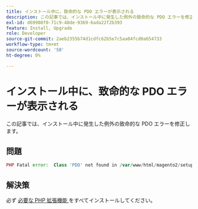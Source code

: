 ```yaml
---
title: インストール中に、致命的な PDO エラーが表示される
description: この記事では、インストール中に発生した例外の致命的な PDO エラーを修正します。
exl-id: d69908f0-71c9-48de-9369-6ada22f2b393
feature: Install, Upgrade
role: Developer
source-git-commit: 2aeb2355b74d1cdfc62b5e7c5aa04fcd0a654733
workflow-type: tm+mt
source-wordcount: '50'
ht-degree: 0%

---
```


# インストール中に、致命的な PDO エラーが表示される

この記事では、インストール中に発生した例外の致命的な PDO エラーを修正します。

## 問題

```php
PHP Fatal error:  Class 'PDO' not found in /var/www/html/magento2/setup/module/Magento/Setup/src/Module/Setup/ConnectionFactory.php on line 44
```

## 解決策

必ず [ 必要な PHP 拡張機能 ](https://experienceleague.adobe.com/ja/docs/commerce-operations/installation-guide/prerequisites/php-settings) をすべてインストールしてください。
